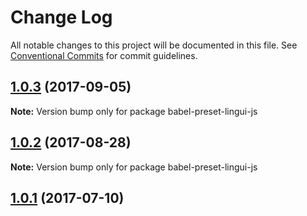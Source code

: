 # Change Log

All notable changes to this project will be documented in this file.
See [Conventional Commits](https://conventionalcommits.org) for commit guidelines.

<a name="1.0.3"></a>
## [1.0.3](https://github.com/lingui/js-lingui/compare/babel-preset-lingui-js@1.0.2...babel-preset-lingui-js@1.0.3) (2017-09-05)




**Note:** Version bump only for package babel-preset-lingui-js

<a name="1.0.2"></a>
## [1.0.2](https://github.com/lingui/js-lingui/compare/babel-preset-lingui-js@1.0.2-0...babel-preset-lingui-js@1.0.2) (2017-08-28)




**Note:** Version bump only for package babel-preset-lingui-js

<a name="1.0.1"></a>
## [1.0.1](https://github.com/lingui/js-lingui/compare/babel-preset-lingui-js@1.0.0...babel-preset-lingui-js@1.0.1) (2017-07-10)
